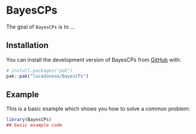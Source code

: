 
# BayesCPs

<!-- badges: start -->
<!-- badges: end -->

The goal of `BayesCPs` is to ...

## Installation

You can install the development version of BayesCPs from [GitHub](https://github.com/) with:

``` r
# install.packages("pak")
pak::pak("lucadanese/BayesCPs")
```

## Example

This is a basic example which shows you how to solve a common problem:

``` r
library(BayesCPs)
## basic example code
```

